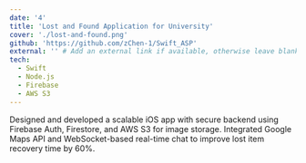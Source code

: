 ```yaml
---
date: '4'
title: 'Lost and Found Application for University'
cover: './lost-and-found.png'
github: 'https://github.com/zChen-1/Swift_ASP'
external: '' # Add an external link if available, otherwise leave blank
tech:
  - Swift
  - Node.js
  - Firebase
  - AWS S3
---
```


Designed and developed a scalable iOS app with secure backend using Firebase Auth, Firestore, and AWS S3 for image storage. Integrated Google Maps API and WebSocket-based real-time chat to improve lost item recovery time by 60%.
